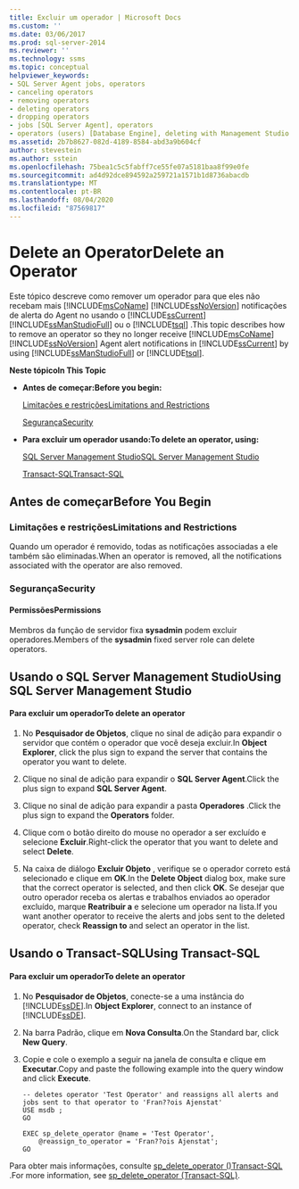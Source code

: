 ```yaml
---
title: Excluir um operador | Microsoft Docs
ms.custom: ''
ms.date: 03/06/2017
ms.prod: sql-server-2014
ms.reviewer: ''
ms.technology: ssms
ms.topic: conceptual
helpviewer_keywords:
- SQL Server Agent jobs, operators
- canceling operators
- removing operators
- deleting operators
- dropping operators
- jobs [SQL Server Agent], operators
- operators (users) [Database Engine], deleting with Management Studio
ms.assetid: 2b7b8627-082d-4189-8584-abd3a9b604cf
author: stevestein
ms.author: sstein
ms.openlocfilehash: 75bea1c5c5fabff7ce55fe07a5181baa8f99e0fe
ms.sourcegitcommit: ad4d92dce894592a259721a1571b1d8736abacdb
ms.translationtype: MT
ms.contentlocale: pt-BR
ms.lasthandoff: 08/04/2020
ms.locfileid: "87569817"
---
```

# <a name="delete-an-operator"></a><span data-ttu-id="4e049-102">Delete an Operator</span><span class="sxs-lookup"><span data-stu-id="4e049-102">Delete an Operator</span></span>
  <span data-ttu-id="4e049-103">Este tópico descreve como remover um operador para que eles não recebam mais [!INCLUDE[msCoName](../../includes/msconame-md.md)] [!INCLUDE[ssNoVersion](../../includes/ssnoversion-md.md)] notificações de alerta do Agent no usando o [!INCLUDE[ssCurrent](../../includes/sscurrent-md.md)] [!INCLUDE[ssManStudioFull](../../includes/ssmanstudiofull-md.md)] ou o [!INCLUDE[tsql](../../includes/tsql-md.md)] .</span><span class="sxs-lookup"><span data-stu-id="4e049-103">This topic describes how to remove an operator so they no longer receive [!INCLUDE[msCoName](../../includes/msconame-md.md)] [!INCLUDE[ssNoVersion](../../includes/ssnoversion-md.md)] Agent alert notifications in [!INCLUDE[ssCurrent](../../includes/sscurrent-md.md)] by using [!INCLUDE[ssManStudioFull](../../includes/ssmanstudiofull-md.md)] or [!INCLUDE[tsql](../../includes/tsql-md.md)].</span></span>  
  
 <span data-ttu-id="4e049-104">**Neste tópico**</span><span class="sxs-lookup"><span data-stu-id="4e049-104">**In This Topic**</span></span>  
  
-   <span data-ttu-id="4e049-105">**Antes de começar:**</span><span class="sxs-lookup"><span data-stu-id="4e049-105">**Before you begin:**</span></span>  
  
     [<span data-ttu-id="4e049-106">Limitações e restrições</span><span class="sxs-lookup"><span data-stu-id="4e049-106">Limitations and Restrictions</span></span>](#Restrictions)  
  
     [<span data-ttu-id="4e049-107">Segurança</span><span class="sxs-lookup"><span data-stu-id="4e049-107">Security</span></span>](#Security)  
  
-   <span data-ttu-id="4e049-108">**Para excluir um operador usando:**</span><span class="sxs-lookup"><span data-stu-id="4e049-108">**To delete an operator, using:**</span></span>  
  
     [<span data-ttu-id="4e049-109">SQL Server Management Studio</span><span class="sxs-lookup"><span data-stu-id="4e049-109">SQL Server Management Studio</span></span>](#SSMSProcedure)  
  
     [<span data-ttu-id="4e049-110">Transact-SQL</span><span class="sxs-lookup"><span data-stu-id="4e049-110">Transact-SQL</span></span>](#TsqlProcedure)  
  
##  <a name="before-you-begin"></a><a name="BeforeYouBegin"></a> <span data-ttu-id="4e049-111">Antes de começar</span><span class="sxs-lookup"><span data-stu-id="4e049-111">Before You Begin</span></span>  
  
###  <a name="limitations-and-restrictions"></a><a name="Restrictions"></a> <span data-ttu-id="4e049-112">Limitações e restrições</span><span class="sxs-lookup"><span data-stu-id="4e049-112">Limitations and Restrictions</span></span>  
 <span data-ttu-id="4e049-113">Quando um operador é removido, todas as notificações associadas a ele também são eliminadas.</span><span class="sxs-lookup"><span data-stu-id="4e049-113">When an operator is removed, all the notifications associated with the operator are also removed.</span></span>  
  
###  <a name="security"></a><a name="Security"></a> <span data-ttu-id="4e049-114">Segurança</span><span class="sxs-lookup"><span data-stu-id="4e049-114">Security</span></span>  
  
####  <a name="permissions"></a><a name="Permissions"></a> <span data-ttu-id="4e049-115">Permissões</span><span class="sxs-lookup"><span data-stu-id="4e049-115">Permissions</span></span>  
 <span data-ttu-id="4e049-116">Membros da função de servidor fixa **sysadmin** podem excluir operadores.</span><span class="sxs-lookup"><span data-stu-id="4e049-116">Members of the **sysadmin** fixed server role can delete operators.</span></span>  
  
##  <a name="using-sql-server-management-studio"></a><a name="SSMSProcedure"></a> <span data-ttu-id="4e049-117">Usando o SQL Server Management Studio</span><span class="sxs-lookup"><span data-stu-id="4e049-117">Using SQL Server Management Studio</span></span>  
  
#### <a name="to-delete-an-operator"></a><span data-ttu-id="4e049-118">Para excluir um operador</span><span class="sxs-lookup"><span data-stu-id="4e049-118">To delete an operator</span></span>  
  
1.  <span data-ttu-id="4e049-119">No **Pesquisador de Objetos**, clique no sinal de adição para expandir o servidor que contém o operador que você deseja excluir.</span><span class="sxs-lookup"><span data-stu-id="4e049-119">In **Object Explorer**, click the plus sign to expand the server that contains the operator you want to delete.</span></span>  
  
2.  <span data-ttu-id="4e049-120">Clique no sinal de adição para expandir o **SQL Server Agent**.</span><span class="sxs-lookup"><span data-stu-id="4e049-120">Click the plus sign to expand **SQL Server Agent**.</span></span>  
  
3.  <span data-ttu-id="4e049-121">Clique no sinal de adição para expandir a pasta **Operadores** .</span><span class="sxs-lookup"><span data-stu-id="4e049-121">Click the plus sign to expand the **Operators** folder.</span></span>  
  
4.  <span data-ttu-id="4e049-122">Clique com o botão direito do mouse no operador a ser excluído e selecione **Excluir**.</span><span class="sxs-lookup"><span data-stu-id="4e049-122">Right-click the operator that you want to delete and select **Delete**.</span></span>  
  
5.  <span data-ttu-id="4e049-123">Na caixa de diálogo **Excluir Objeto** , verifique se o operador correto está selecionado e clique em **OK**.</span><span class="sxs-lookup"><span data-stu-id="4e049-123">In the **Delete Object** dialog box, make sure that the correct operator is selected, and then click **OK**.</span></span> <span data-ttu-id="4e049-124">Se desejar que outro operador receba os alertas e trabalhos enviados ao operador excluído, marque **Reatribuir a** e selecione um operador na lista.</span><span class="sxs-lookup"><span data-stu-id="4e049-124">If you want another operator to receive the alerts and jobs sent to the deleted operator, check **Reassign to** and select an operator in the list.</span></span>  
  
##  <a name="using-transact-sql"></a><a name="TsqlProcedure"></a> <span data-ttu-id="4e049-125">Usando o Transact-SQL</span><span class="sxs-lookup"><span data-stu-id="4e049-125">Using Transact-SQL</span></span>  
  
#### <a name="to-delete-an-operator"></a><span data-ttu-id="4e049-126">Para excluir um operador</span><span class="sxs-lookup"><span data-stu-id="4e049-126">To delete an operator</span></span>  
  
1.  <span data-ttu-id="4e049-127">No **Pesquisador de Objetos**, conecte-se a uma instância do [!INCLUDE[ssDE](../../includes/ssde-md.md)].</span><span class="sxs-lookup"><span data-stu-id="4e049-127">In **Object Explorer**, connect to an instance of [!INCLUDE[ssDE](../../includes/ssde-md.md)].</span></span>  
  
2.  <span data-ttu-id="4e049-128">Na barra Padrão, clique em **Nova Consulta**.</span><span class="sxs-lookup"><span data-stu-id="4e049-128">On the Standard bar, click **New Query**.</span></span>  
  
3.  <span data-ttu-id="4e049-129">Copie e cole o exemplo a seguir na janela de consulta e clique em **Executar**.</span><span class="sxs-lookup"><span data-stu-id="4e049-129">Copy and paste the following example into the query window and click **Execute**.</span></span>  
  
    ```  
    -- deletes operator 'Test Operator' and reassigns all alerts and jobs sent to that operator to 'Fran??ois Ajenstat'  
    USE msdb ;  
    GO  
  
    EXEC sp_delete_operator @name = 'Test Operator',  
        @reassign_to_operator = 'Fran??ois Ajenstat';  
    GO  
    ```  
  
 <span data-ttu-id="4e049-130">Para obter mais informações, consulte [sp_delete_operator &#40;&#41;Transact-SQL ](/sql/relational-databases/system-stored-procedures/sp-delete-operator-transact-sql).</span><span class="sxs-lookup"><span data-stu-id="4e049-130">For more information, see [sp_delete_operator &#40;Transact-SQL&#41;](/sql/relational-databases/system-stored-procedures/sp-delete-operator-transact-sql).</span></span>  
  
  
